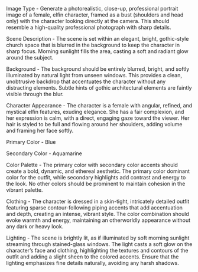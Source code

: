 Image Type - 
Generate a photorealistic, close-up, professional portrait image of a female, elfin character, framed as a bust (shoulders and head only) with the character looking directly at the camera. This should resemble a high-quality professional photograph with sharp details.

Scene Description - 
The scene is set within an elegant, bright, gothic-style church space that is blurred in the background to keep the character in sharp focus. Morning sunlight fills the area, casting a soft and radiant glow around the subject.

Background - 
The background should be entirely blurred, bright, and softly illuminated by natural light from unseen windows. This provides a clean, unobtrusive backdrop that accentuates the character without any distracting elements. Subtle hints of gothic architectural elements are faintly visible through the blur.

Character Appearance - 
The character is a female with angular, refined, and mystical elfin features, exuding elegance. She has a fair complexion, and her expression is calm, with a direct, engaging gaze toward the viewer. Her hair is styled to be full and flowing around her shoulders, adding volume and framing her face softly.

Primary Color - 
  Blue

Secondary Color - 
  Aquamarine

Color Palette - 
The primary color with secondary color accents should create a bold, dynamic, and ethereal aesthetic. The primary color dominant color for the outfit, while secondary highlights add contrast and energy to the look. No other colors should be prominent to maintain cohesion in the vibrant palette.

Clothing - 
The character is dressed in a skin-tight, intricately detailed outfit featuring sparse contour-following piping accents that add accentuation and depth, creating an intense, vibrant style. The color combination should evoke warmth and energy, maintaining an otherworldly appearance without any dark or heavy look.

Lighting - 
The scene is brightly lit, as if illuminated by soft morning sunlight streaming through stained-glass windows. The light casts a soft glow on the character’s face and clothing, highlighting the textures and contours of the outfit and adding a slight sheen to the colored accents. Ensure that the lighting emphasizes fine details naturally, avoiding any harsh shadows.
